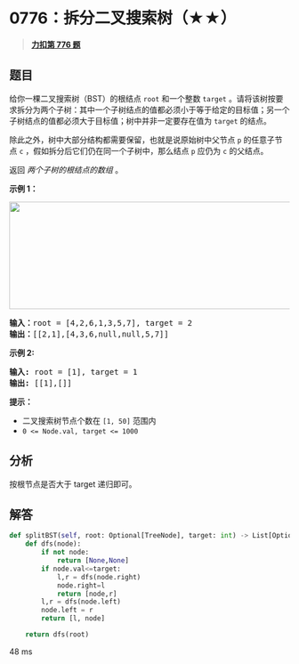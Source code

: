 # 0776：拆分二叉搜索树（★★）


> <u>**[力扣第 776 题](https://leetcode.cn/problems/split-bst/)**</u>

## 题目

<p>给你一棵二叉搜索树（BST）的根结点 <code>root</code> 和一个整数 <code>target</code> 。请将该树按要求拆分为两个子树：其中一个子树结点的值都必须小于等于给定的目标值；另一个子树结点的值都必须大于目标值；树中并非一定要存在值为 <code>target</code> 的结点。</p>

<p>除此之外，树中大部分结构都需要保留，也就是说原始树中父节点 <code>p</code> 的任意子节点 <code>c</code> ，假如拆分后它们仍在同一个子树中，那么结点 <code>p</code> 应仍为 <code>c</code> 的父结点。</p>

<p>返回 <em>两个子树的根结点的数组</em> 。</p>



<p><strong>示例 1：</strong></p>

<p><img src="https://assets.leetcode.com/uploads/2021/06/13/split-tree.jpg" style="height: 193px; width: 600px;" /></p>

<pre>
<strong>输入：</strong>root = [4,2,6,1,3,5,7], target = 2
<strong>输出：</strong>[[2,1],[4,3,6,null,null,5,7]]
</pre>

<p><strong>示例 2:</strong></p>

<pre>
<strong>输入:</strong> root = [1], target = 1
<strong>输出:</strong> [[1],[]]
</pre>



<p><strong>提示：</strong></p>

<ul>
<li>二叉搜索树节点个数在 <code>[1, 50]</code> 范围内</li>
<li><code>0 &lt;= Node.val, target &lt;= 1000</code></li>
</ul>


## 分析

按根节点是否大于 target 递归即可。

## 解答

```python
def splitBST(self, root: Optional[TreeNode], target: int) -> List[Optional[TreeNode]]:
	def dfs(node):
		if not node:
			return [None,None]
		if node.val<=target:
			l,r = dfs(node.right)
			node.right=l
			return [node,r]
		l,r = dfs(node.left)
		node.left = r
		return [l, node]

	return dfs(root)
```
48 ms

